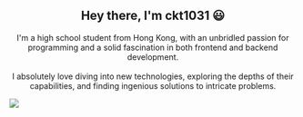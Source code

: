 <h2 align="center">Hey there, I'm ckt1031 😃</h2>

<p align="center">
  I'm a high school student from Hong Kong, with an unbridled passion for programming and a solid fascination in both frontend and backend development.
  <br />
  <br />
  I absolutely love diving into new technologies, exploring the depths of their capabilities, and finding ingenious solutions to intricate problems.
</p>

<div align="center" style="display: flex; flex-direction: column">
    <img src="https://github-readme-stats.tsun1031.xyz/api?username=ckt1031&show_icons=true&count_private=true&theme=dark"></img>
</div>
